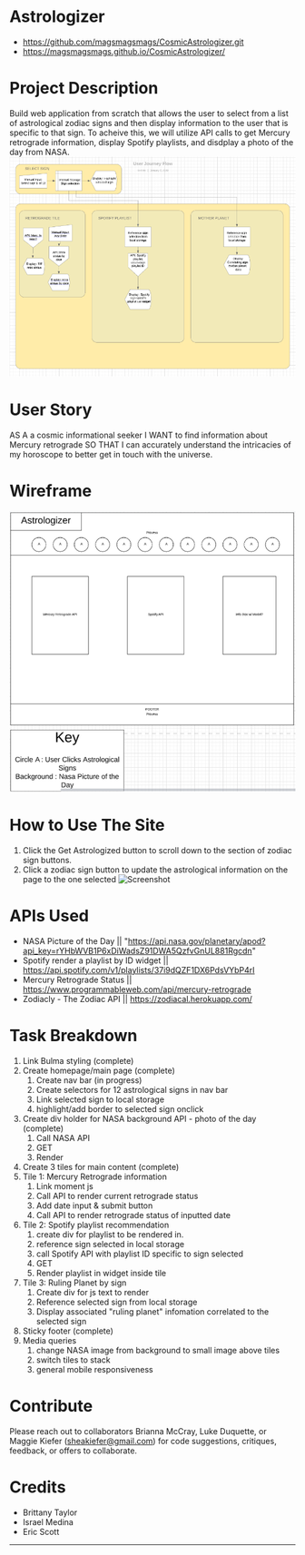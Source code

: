 
# Astrologizer

* https://github.com/magsmagsmags/CosmicAstrologizer.git
* https://magsmagsmags.github.io/CosmicAstrologizer/

# Project Description
 Build web application from scratch that allows the user to select from a list of astrological zodiac signs and then display information to the user that is specific to that sign.  To acheive this, we will utilize API calls to get Mercury retrograde information, display Spotify playlists, and disdplay a photo of the day from NASA.  
 ![Screenshot](assets/img/user_flow.png)  


# User Story
AS A a cosmic informational seeker I WANT to find information about Mercury retrograde SO THAT I can accurately understand the intricacies of my horoscope to better get in touch with the universe.

# Wireframe
![Screenshot](assets/img/wireframe.png)  

# How to Use The Site
1. Click the Get Astrologized button to scroll down to the section of zodiac sign buttons.
1. Click a zodiac sign button to update the astrological information on the page to the one selected
![Screenshot](assets/img/website-action.gif)

# APIs Used
* NASA Picture of the Day || "https://api.nasa.gov/planetary/apod?api_key=rYHbWVB1P6xDiWadsZ91DWA5QzfvGnUL881Rgcdn"
* Spotify render a playlist by ID widget || https://api.spotify.com/v1/playlists/37i9dQZF1DX6PdsVYbP4rI
* Mercury Retrograde Status || https://www.programmableweb.com/api/mercury-retrograde
* Zodiacly - The Zodiac API || https://zodiacal.herokuapp.com/


# Task Breakdown
1. Link Bulma styling (complete)
1. Create homepage/main page (complete)
    1. Create nav bar (in progress)
    1. Create selectors for 12 astrological signs in nav bar
    1. Link selected sign to local storage
    1. highlight/add border to selected sign onclick
1. Create div holder for NASA background API - photo of the day (complete)
    1. Call NASA API
    1. GET 
    1. Render 
1. Create 3 tiles for main content (complete)
1. Tile 1: Mercury Retrograde information
    1. Link moment js
    1. Call API to render current retrograde status
    1. Add date input & submit button
    1. Call API to render retrograde status of inputted date
1. Tile 2: Spotify playlist recommendation
    1. create div for playlist to be rendered in. 
    1. reference sign selected in local storage
    1. call Spotify API with playlist ID specific to sign selected 
    1. GET
    1. Render playlist in widget inside tile
1. Tile 3: Ruling Planet by sign
    1. Create div for js text to render
    1. Reference selected sign from local storage
    1. Display associated "ruling planet" infomation correlated to the selected sign
1. Sticky footer (complete)
1. Media queries
    1. change NASA image from background to small image above tiles
    1. switch tiles to stack
    1. general mobile responsiveness 
    



# Contribute
Please reach out to collaborators Brianna McCray, Luke Duquette, or Maggie Kiefer (sheakiefer@gmail.com) for code suggestions, critiques, feedback, or offers to collaborate. 

# Credits

* Brittany Taylor
* Israel Medina
* Eric Scott

--------------------------------
